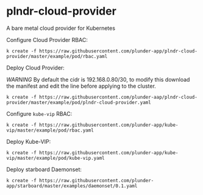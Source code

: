 # plndr-cloud-provider
A bare metal cloud provider for Kubernetes


Configure Cloud Provider RBAC:

`k create -f https://raw.githubusercontent.com/plunder-app/plndr-cloud-provider/master/example/pod/rbac.yaml`

Deploy Cloud Provider:

*WARNING* By default the cidr is 192.168.0.80/30, to modify this download the manifest and edit the line before applying to the cluster.

`k create -f https://raw.githubusercontent.com/plunder-aap/plndr-cloud-provider/master/example/pod/plndr-cloud-provider.yaml`

Configure `kube-vip` RBAC:

`k create -f https://raw.githubusercontent.com/plunder-app/kube-vip/master/example/pod/rbac.yaml`

Deploy Kube-VIP:

`k create -f https://raw.githubusercontent.com/plunder-app/kube-vip/master/example/pod/kube-vip.yaml`

Deploy starboard Daemonset:

`k create -f https://raw.githubusercontent.com/plunder-app/starboard/master/examples/daemonset/0.1.yaml`
